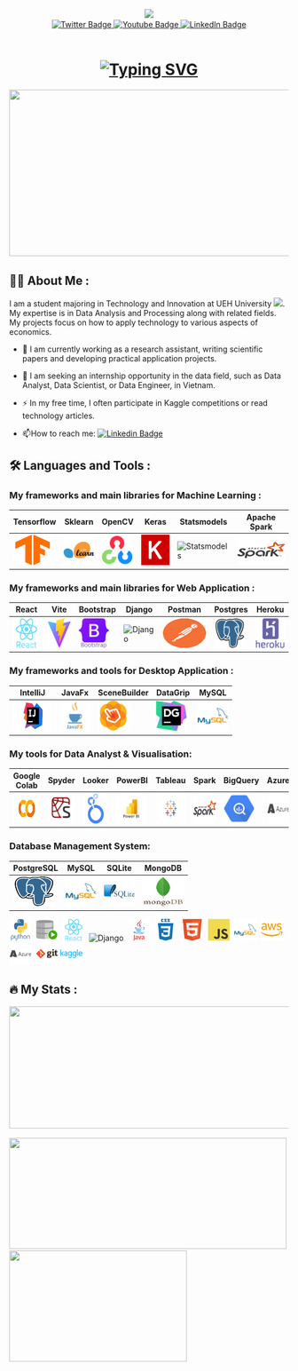 <div id="header" align="center">
  <img src="https://media.giphy.com/media/M9gbBd9nbDrOTu1Mqx/giphy.gif" width="100"/>
  <div id="badges">
  <a href="https://www.facebook.com/profile.php?id=100010680972124">
    <img src="https://img.shields.io/badge/Facebook-blue?style=for-the-badge&logo=facebook&logoColor=white" alt="Twitter Badge"/>
  </a>
  <a href="your-youtube-URL">
    <img src="https://img.shields.io/badge/YouTube-red?style=for-the-badge&logo=youtube&logoColor=white" alt="Youtube Badge"/>
  </a>
  <a href="https://www.linkedin.com/in/%C4%91inh-t%E1%BA%A5n-l%E1%BB%99c-104606277/">
    <img src="https://img.shields.io/badge/LinkedIn-blue?style=for-the-badge&logo=linkedin&logoColor=white" alt="LinkedIn Badge"/>
  </a>
</div>
<img src="https://komarev.com/ghpvc/?username=dinhtanloc&style=flat-square&color=blue" alt=""/>
  <h1>
<!--     hey there -->
<!--     <img src="https://media.giphy.com/media/hvRJCLFzcasrR4ia7z/giphy.gif" width="30px"/> -->
  <a href="https://git.io/typing-svg"><img src="https://readme-typing-svg.herokuapp.com?font=Roboto+Slab&duration=3000&pause=300&color=27E1FB&center=true&vCenter=true&random=false&width=500&lines=Hello+everyone%F0%9F%91%8B;My+name+is+Loc+Tan+Dinh;I+am+a+final-year+student+at+UEH%2C+Vietnam" alt="Typing SVG" /></a>
  </h1>
</div>

<div align="center">
<!--   <img src=""https://git.io/typing-svg"><img src="https://readme-typing-svg.herokuapp.com?font=Roboto+Slab&duration=4000&pause=1000&color=27E1FB&center=true&vCenter=true&multiline=true&random=false&width=500&height=150&lines=Hello+everyone%F0%9F%91%8B;My+name+is+Loc+Tan+Dinh;I+am+a+final-year+student+at+UEH%2C+Vietnam" width="500" height="150" alt=""/> -->
</div>

<div align="center">
  <img src="https://i.giphy.com/media/v1.Y2lkPTc5MGI3NjExY29ydjMxeHVocm8wbThwZjcxdGg1cjlmYWloYjdqZ3BsMjVkcmdvaCZlcD12MV9pbnRlcm5hbF9naWZfYnlfaWQmY3Q9Zw/2IudUHdI075HL02Pkk/giphy.gif" width="600" height="300"/>
  
</div>




## :man_technologist: About Me :
I am a student majoring in Technology and Innovation at UEH University <img src="https://media.giphy.com/media/6KirhLJyR7oMcwgJQk/giphy.gif" width="30">. My expertise is in Data Analysis and Processing along with related fields. My projects focus on how to apply technology to various aspects of economics.
- :telescope: I am currently working as a research assistant, writing scientific papers and developing practical application projects.

- :seedling: I am seeking an internship opportunity in the data field, such as Data Analyst, Data Scientist, or Data Engineer, in Vietnam.

- :zap: In my free time, I often participate in Kaggle competitions or read technology articles.

- :mailbox:How to reach me: [![Linkedin Badge](https://img.shields.io/badge/-LocDinh-blue?style=flat&logo=Linkedin&logoColor=white)](https://www.linkedin.com/in/%C4%91inh-t%E1%BA%A5n-l%E1%BB%99c-104606277/)

## :hammer_and_wrench: Languages and Tools :

### My frameworks and main libraries for Machine Learning :

| Tensorflow | Sklearn | OpenCV | Keras | Statsmodels | Apache Spark |
|----------|----------|----------|----------|----------|----------|
|  <img src="https://github.com/devicons/devicon/blob/master/icons/tensorflow/tensorflow-original.svg" title="Tensorflow"  alt="Tensorflow" width="70" height="55"/>|  <img src="https://github.com/devicons/devicon/blob/master/icons/scikitlearn/scikitlearn-original.svg" title="sklearn" alt="sklearn" width="55" height="55"/>|  <img src="https://github.com/devicons/devicon/blob/master/icons/opencv/opencv-original.svg" title="mpl" alt="mpl" width="55" height="55"/>|  <img src="https://github.com/devicons/devicon/blob/master/icons/keras/keras-original.svg" title="Keras" alt="Keras" width="55" height="55"/>|  <img src="https://img-blog.csdnimg.cn/6bc4cba6b3874e068bd49a1ed17cc9fc.png" title="Statsmodels" alt="Statsmodels" width="95" height="55"/>| <img src="https://github.com/devicons/devicon/blob/master/icons/apachespark/apachespark-original-wordmark.svg" title="Spark" alt="Spark" width="95" height="55"/>|


### My frameworks and main libraries for Web Application :

| React | Vite | Bootstrap | Django | Postman | Postgres | Heroku |
|----------|----------|----------|----------|----------|----------|----------|
|  <img src="https://github.com/devicons/devicon/blob/master/icons/react/react-original-wordmark.svg" title="React"  alt="React" width="55" height="55"/>|  <img src="https://github.com/devicons/devicon/blob/master/icons/vitejs/vitejs-original.svg" title="Vite" alt="Vite" width="55" height="55"/>|  <img src="https://github.com/devicons/devicon/blob/master/icons/bootstrap/bootstrap-original-wordmark.svg" title="Bootstrap" alt="Bootstrap" width="55" height="55"/>|  <img src="https://1000logos.net/wp-content/uploads/2020/08/Django-Logo.png" title="Django" alt="Django" width="70" height="55"/>| <img src="https://github.com/devicons/devicon/blob/master/icons/postman/postman-plain.svg" title="Postman" alt="Postman" width="95" height="55"/>| <img src="https://github.com/devicons/devicon/blob/master/icons/postgresql/postgresql-original.svg" title="pg" alt="pg" width="55" height="55"/>| <img src="https://github.com/devicons/devicon/blob/master/icons/heroku/heroku-plain-wordmark.svg" title="Heroku" alt="Heroku" width="55" height="55"/>

### My frameworks and tools for Desktop Application :

| IntelliJ | JavaFx | SceneBuilder | DataGrip | MySQL |
|----------|----------|----------|----------|----------|
|  <img src="./assets/intelliJidea.png" title="IntelliJ"  alt="IntelliJ" width="70" height="55"/>|  <img src="./assets/javafx.png" title="JavaFx" alt="JavaFx" width="55" height="55"/>| <img src="./assets/scenebuilder.png" title="SceneBuilder" alt="SceneBuilder" width="55" height="55"/>| <img src="./assets/Datagrip.png" title="Datagrip" alt="Datagrip" width="55" height="55"/>|  <img src="https://github.com/devicons/devicon/blob/master/icons/mysql/mysql-original-wordmark.svg" title="MySQL" alt="MySQL" width="55" height="55"/>|



### My tools for Data Analyst & Visualisation:

| Google Colab | Spyder | Looker | PowerBI | Tableau | Spark | BigQuery | Azure |
|----------|----------|----------|----------|----------|----------|----------|----------|
|<img src="./assets/colab.png" title="Jupiter" alt="Jupiter" width="55" height="55"/>|<img src="./assets/spyder.png" title="spyder" alt="spyder" width="55" height="55"/>|<img src="./assets/looker.png" title="Looker" alt="Looker" width="55" height="55"/>|<img src="./assets/bi.png" title="PowerBI" alt="PowerBI" width="55" height="55"/>|<img src="./assets/tableau.png" title="Tableau" alt="Tableau" width="55" height="55"/>|<img src="https://github.com/devicons/devicon/blob/master/icons/apachespark/apachespark-original-wordmark.svg" title="Spark" alt="Spark" width="55" height="55"/> | <img src="./assets/bigquery.png" title="BigQuery" alt="BigQuery" width="55" height="55"/> |<img src="https://github.com/devicons/devicon/blob/master/icons/azure/azure-plain-wordmark.svg" title="azure" alt="azure" width="55" height="55"/>

  
### Database Management System:

| PostgreSQL | MySQL | SQLite | MongoDB |
|----------|----------|----------|----------|
|<img src="https://github.com/devicons/devicon/blob/master/icons/postgresql/postgresql-original.svg" title="pg" alt="pg" width="75" height="55"/>|<img src="https://github.com/devicons/devicon/blob/master/icons/mysql/mysql-original-wordmark.svg" title="MySQL" alt="MySQL" width="55" height="55"/>|<img src="https://github.com/devicons/devicon/blob/master/icons/sqlite/sqlite-original-wordmark.svg" title="SQLite" alt="SQLite" width="55" height="55"/>|<img src="https://github.com/devicons/devicon/blob/master/icons/mongodb/mongodb-original-wordmark.svg" title="MongoDB" alt="MongoDB" width="75" height="55"/>|  

<div>
  <img src="https://github.com/devicons/devicon/blob/master/icons/python/python-original-wordmark.svg" title="Python" alt="Python" width="40" height="40"/>&nbsp;
  <img src="https://github.com/devicons/devicon/blob/master/icons/sqldeveloper/sqldeveloper-original.svg" title="SQL" alt="SQL" width="40" height="40"/>&nbsp;
  <img src="https://github.com/devicons/devicon/blob/master/icons/react/react-original-wordmark.svg" title="React" alt="React" width="40" height="40"/>&nbsp;
  <img src="https://1000logos.net/wp-content/uploads/2020/08/Django-Logo.png" title="Django" alt="Django" style="background-color: white" width="60" height="40"/>&nbsp;
  <img src="https://github.com/devicons/devicon/blob/master/icons/java/java-original-wordmark.svg" title="Java" alt="Java" width="40" height="40"/>&nbsp;
  <img src="https://github.com/devicons/devicon/blob/master/icons/css3/css3-plain-wordmark.svg"  title="CSS3" alt="CSS" width="40" height="40"/>&nbsp;
  <img src="https://github.com/devicons/devicon/blob/master/icons/html5/html5-original.svg" title="HTML5" alt="HTML" width="40" height="40"/>&nbsp;
  <img src="https://github.com/devicons/devicon/blob/master/icons/javascript/javascript-original.svg" title="JavaScript" alt="JavaScript" width="40" height="40"/>&nbsp;
  <img src="https://github.com/devicons/devicon/blob/master/icons/mysql/mysql-original-wordmark.svg" title="MySQL"  alt="MySQL" width="40" height="40"/>&nbsp;
  <img src="https://github.com/devicons/devicon/blob/master/icons/amazonwebservices/amazonwebservices-plain-wordmark.svg" title="AWS" alt="AWS" width="40" height="40"/>&nbsp;
  <img src="https://github.com/devicons/devicon/blob/master/icons/azure/azure-plain-wordmark.svg" title="AWS" alt="AWS" width="40" height="40"/>&nbsp;
  <img src="https://github.com/devicons/devicon/blob/master/icons/git/git-original-wordmark.svg" title="Git" **alt="Git" width="40" height="40"/>
  <img src="https://github.com/devicons/devicon/blob/master/icons/kaggle/kaggle-original-wordmark.svg" title="Kaggle" **alt="Kaggle" width="40" height="40"/>
</div>

## :fire: My Stats :



<p align="center">
  <img width="800" height="220" src="https://streak-stats.demolab.com?user=dinhtanloc&theme=blue-navy&hide_border=true&border_radius=5&card_width=800">
  
<p>
  <img width="500" height="200" src="https://github-readme-stats.vercel.app/api?username=dinhtanloc&show_icons=true&theme=radical">
  <img width="320" height="200" src="https://github-readme-stats.vercel.app/api/top-langs/?username=dinhtanloc&size_weight=0.0005&count_weight=0.3&layout=compact&theme=vision-friendly-dark">
  
</p>

</p>





<!-- BLOG-POST-LIST:START -->
<!-- BLOG-POST-LIST:END -->

<!-- ## Hi there 👋 -->

<!--
**dinhtanloc/dinhtanloc** is a ✨ _special_ ✨ repository because its `README.md` (this file) appears on your GitHub profile.

Here are some ideas to get you started:

- 🔭 I’m currently working on ...
- 🌱 I’m currently learning ...
- 👯 I’m looking to collaborate on ...
- 🤔 I’m looking for help with ...
- 💬 Ask me about ...
- 📫 How to reach me: ...
- 😄 Pronouns: ...
- ⚡ Fun fact: ...
-->
